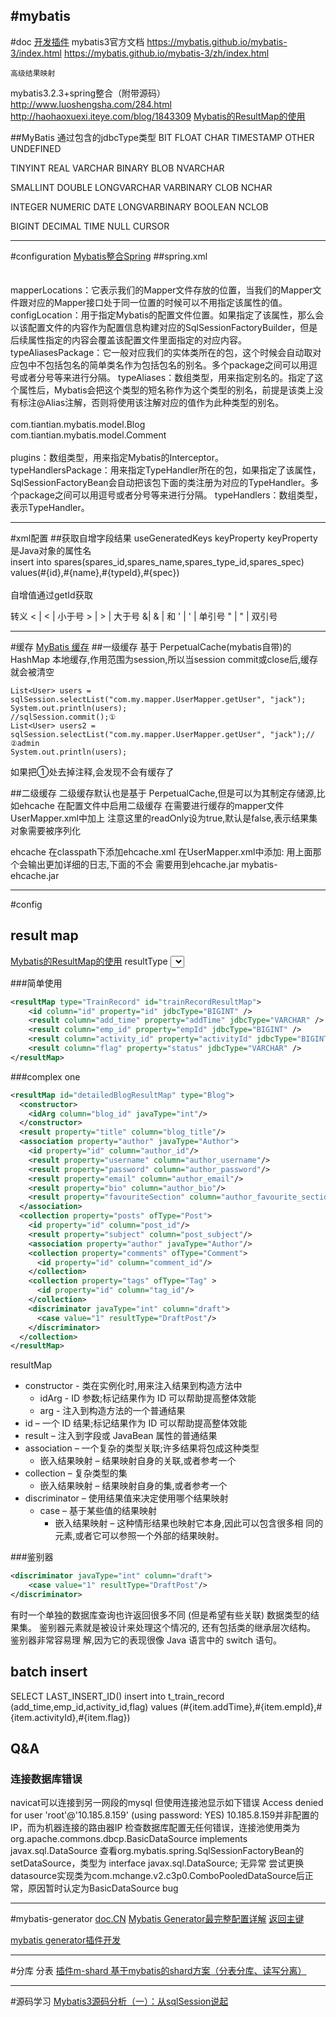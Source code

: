 #mybatis
---
#doc
[开发插件](http://mbg.cndocs.tk/reference/pluggingIn.html)
mybatis3官方文档
https://mybatis.github.io/mybatis-3/index.html
https://mybatis.github.io/mybatis-3/zh/index.html

    高级结果映射
mybatis3.2.3+spring整合（附带源码）
http://www.luoshengsha.com/284.html
http://haohaoxuexi.iteye.com/blog/1843309
[Mybatis的ResultMap的使用](http://www.cnblogs.com/rollenholt/p/3365866.html)

##MyBatis 通过包含的jdbcType类型
BIT         FLOAT      CHAR           TIMESTAMP       OTHER       UNDEFINED

TINYINT     REAL       VARCHAR        BINARY          BLOB        NVARCHAR

SMALLINT    DOUBLE     LONGVARCHAR    VARBINARY       CLOB        NCHAR

INTEGER     NUMERIC    DATE           LONGVARBINARY   BOOLEAN     NCLOB

BIGINT      DECIMAL    TIME           NULL            CURSOR
 


---
#configuration
[Mybatis整合Spring](http://www.tuicool.com/articles/FVRzI3)
##spring.xml
<bean id="sqlSessionFactory" class="org.mybatis.spring.SqlSessionFactoryBean">
       <property name="dataSource" ref="dataSource" />  
       <property name="mapperLocations" value="classpath:com/tiantian/ckeditor/mybatis/mappers/*Mapper.xml" />  
       <property name="typeAliasesPackage" value="com.tiantian.ckeditor.model" />  
</bean>
mapperLocations：它表示我们的Mapper文件存放的位置，当我们的Mapper文件跟对应的Mapper接口处于同一位置的时候可以不用指定该属性的值。
configLocation：用于指定Mybatis的配置文件位置。如果指定了该属性，那么会以该配置文件的内容作为配置信息构建对应的SqlSessionFactoryBuilder，但是后续属性指定的内容会覆盖该配置文件里面指定的对应内容。
typeAliasesPackage：它一般对应我们的实体类所在的包，这个时候会自动取对应包中不包括包名的简单类名作为包括包名的别名。多个package之间可以用逗号或者分号等来进行分隔。
typeAliases：数组类型，用来指定别名的。指定了这个属性后，Mybatis会把这个类型的短名称作为这个类型的别名，前提是该类上没有标注@Alias注解，否则将使用该注解对应的值作为此种类型的别名。
<property name="typeAliases">  
    <array>  
        <value>com.tiantian.mybatis.model.Blog</value>  
        <value>com.tiantian.mybatis.model.Comment</value>  
    </array>  
</property>
plugins：数组类型，用来指定Mybatis的Interceptor。
typeHandlersPackage：用来指定TypeHandler所在的包，如果指定了该属性，SqlSessionFactoryBean会自动把该包下面的类注册为对应的TypeHandler。多个package之间可以用逗号或者分号等来进行分隔。
typeHandlers：数组类型，表示TypeHandler。

---

#xml配置
##获取自增字段结果
useGeneratedKeys keyProperty keyProperty是Java对象的属性名
<insert id="insert" parameterType="Spares" useGeneratedKeys="true" keyProperty="id">  
        insert into spares(spares_id,spares_name,spares_type_id,spares_spec)  
        values(#{id},#{name},#{typeId},#{spec})  
</insert>  
自增值通过getId获取

转义
&lt; | < | 小于号
&gt; | > | 大于号 
&amp;| & | 和 
&apos; | ' | 单引号 
&quot; | " | 双引号 




---
#缓存
[MyBatis 缓存](http://www.cnblogs.com/zemliu/archive/2013/08/05/3239014.html)
##一级缓存
基于 PerpetualCache(mybatis自带)的 HashMap 本地缓存,作用范围为session,所以当session commit或close后,缓存就会被清空

    List<User> users = sqlSession.selectList("com.my.mapper.UserMapper.getUser", "jack");
    System.out.println(users);
    //sqlSession.commit();①
    List<User> users2 = sqlSession.selectList("com.my.mapper.UserMapper.getUser", "jack");//②admin
    System.out.println(users);
如果把①处去掉注释,会发现不会有缓存了

##二级缓存
二级缓存默认也是基于 PerpetualCache,但是可以为其制定存储源,比如ehcache 
在配置文件中启用二级缓存
    <setting name="cacheEnabled" value="true" />
在需要进行缓存的mapper文件UserMapper.xml中加上
    <cache readOnly="true"></cache>
注意这里的readOnly设为true,默认是false,表示结果集对象需要被序列化

ehcache
在classpath下添加ehcache.xml
在UserMapper.xml中添加:
    <!-- <cache readOnly="true" type="org.mybatis.caches.ehcache.LoggingEhcache"/>   -->
    <cache type="org.mybatis.caches.ehcache.EhcacheCache"/>
用上面那个会输出更加详细的日志,下面的不会
需要用到ehcache.jar mybatis-ehcache.jar



---
#config
## result map
[Mybatis的ResultMap的使用](http://www.cnblogs.com/rollenholt/p/3365866.html)
resultType
<select id="selectUsers" parameterType="int" resultType="com.someapp.model.User">

###简单使用
```xml
<resultMap type="TrainRecord" id="trainRecordResultMap">  
    <id column="id" property="id" jdbcType="BIGINT" />  
    <result column="add_time" property="addTime" jdbcType="VARCHAR" />  
    <result column="emp_id" property="empId" jdbcType="BIGINT" />  
    <result column="activity_id" property="activityId" jdbcType="BIGINT" />  
    <result column="flag" property="status" jdbcType="VARCHAR" />  
</resultMap> 
```
###complex one 
```xml
<resultMap id="detailedBlogResultMap" type="Blog">
  <constructor>
    <idArg column="blog_id" javaType="int"/>
  </constructor>
  <result property="title" column="blog_title"/>
  <association property="author" javaType="Author">
    <id property="id" column="author_id"/>
    <result property="username" column="author_username"/>
    <result property="password" column="author_password"/>
    <result property="email" column="author_email"/>
    <result property="bio" column="author_bio"/>
    <result property="favouriteSection" column="author_favourite_section"/>
  </association>
  <collection property="posts" ofType="Post">
    <id property="id" column="post_id"/>
    <result property="subject" column="post_subject"/>
    <association property="author" javaType="Author"/>
    <collection property="comments" ofType="Comment">
      <id property="id" column="comment_id"/>
    </collection>
    <collection property="tags" ofType="Tag" >
      <id property="id" column="tag_id"/>
    </collection>
    <discriminator javaType="int" column="draft">
      <case value="1" resultType="DraftPost"/>
    </discriminator>
  </collection>
</resultMap>
```
resultMap
* constructor - 类在实例化时,用来注入结果到构造方法中
    - idArg - ID 参数;标记结果作为 ID 可以帮助提高整体效能
    - arg - 注入到构造方法的一个普通结果
* id – 一个 ID 结果;标记结果作为 ID 可以帮助提高整体效能
* result – 注入到字段或 JavaBean 属性的普通结果
* association – 一个复杂的类型关联;许多结果将包成这种类型
    - 嵌入结果映射 – 结果映射自身的关联,或者参考一个
* collection – 复杂类型的集
    - 嵌入结果映射 – 结果映射自身的集,或者参考一个
* discriminator – 使用结果值来决定使用哪个结果映射
    - case – 基于某些值的结果映射
        + 嵌入结果映射 – 这种情形结果也映射它本身,因此可以包含很多相 同的元素,或者它可以参照一个外部的结果映射。

###鉴别器
```xml
<discriminator javaType="int" column="draft">
    <case value="1" resultType="DraftPost"/>
</discriminator>
```

有时一个单独的数据库查询也许返回很多不同 (但是希望有些关联) 数据类型的结果集。 鉴别器元素就是被设计来处理这个情况的, 还有包括类的继承层次结构。 鉴别器非常容易理 解,因为它的表现很像 Java 语言中的 switch 语句。



## batch insert 
<insert id="addTrainRecordBatch" useGeneratedKeys="true" parameterType="java.util.List">  
    <selectKey resultType="long" keyProperty="id" order="AFTER">  
        SELECT  
        LAST_INSERT_ID()  
    </selectKey>  
    insert into t_train_record (add_time,emp_id,activity_id,flag)   
    values  
    <foreach collection="list" item="item" index="index" separator="," >  
        (#{item.addTime},#{item.empId},#{item.activityId},#{item.flag})  
    </foreach>  
</insert>


## Q&A
### 连接数据库错误
navicat可以连接到另一网段的mysql
但使用连接池显示如下错误
Access denied for user 'root'@'10.185.8.159' (using password: YES)
10.185.8.159并非配置的IP，而为机器连接的路由器IP
检查数据库配置无任何错误，连接池使用类为
    org.apache.commons.dbcp.BasicDataSource implements javax.sql.DataSource
查看org.mybatis.spring.SqlSessionFactoryBean的setDataSource，类型为
    interface javax.sql.DataSource;
无异常
尝试更换datasource实现类为com.mchange.v2.c3p0.ComboPooledDataSource后正常，原因暂时认定为BasicDataSource bug


---
#mybatis-generator
[doc.CN](http://mbg.cndocs.tk/)
[Mybatis Generator最完整配置详解](http://www.jianshu.com/p/e09d2370b796)
[返回主键](http://blog.csdn.net/xyw591238/article/details/51588630)

[mybatis generator插件开发](http://www.tuicool.com/articles/fiuqUny)


---
#分库 分表
[插件m-shard 基于mybatis的shard方案（分表分库、读写分离）](http://blog.csdn.net/xingkong0128/article/details/18268635)


----
#源码学习
[Mybatis3源码分析（一）：从sqlSession说起](http://blog.csdn.net/flashflight/article/details/43039281)























